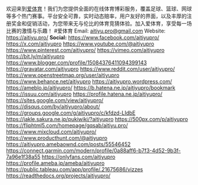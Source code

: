 欢迎来到<a href="https://aitiyu.pro/">爱体育</a>！我们为您提供全面的在线体育博彩服务，覆盖足球、篮球、网球等多个热门赛事。平台安全可靠，实时动态赔率，用户友好的界面，以及丰厚的注册奖金和促销活动，为您带来无与伦比的体育竞猜体验。加入爱体育，享受每一场比赛的激情与乐趣！
#爱体育
Email: aitiyu.pro@gmail.com
Website: <a href="https://aitiyu.pro/">https://aitiyu.pro/</a>
<strong>Social:</strong>
<a href="https://www.facebook.com/aitiyupro/">https://www.facebook.com/aitiyupro/</a>
<a href="https://x.com/aitiyupro">https://x.com/aitiyupro</a>
<a href="https://www.youtube.com/@aitiyupro">https://www.youtube.com/@aitiyupro</a>
<a href="https://www.pinterest.com/aitiyupro/">https://www.pinterest.com/aitiyupro/</a>
<a href="https://vimeo.com/aitiyupro">https://vimeo.com/aitiyupro</a>
<a href="https://bit.ly/m/aitiyupro">https://bit.ly/m/aitiyupro</a>
<a href="https://www.blogger.com/profile/15084376411094399143">https://www.blogger.com/profile/15084376411094399143</a>
<a href="https://gravatar.com/aitiyupro">https://gravatar.com/aitiyupro</a>
<a href="https://www.reddit.com/user/aitiyupro/">https://www.reddit.com/user/aitiyupro/</a>
<a href="https://www.openstreetmap.org/user/aitiyupro">https://www.openstreetmap.org/user/aitiyupro</a>
<a href="https://www.behance.net/aitiyupro">https://www.behance.net/aitiyupro</a>
<a href="https://aitiyupro.wordpress.com/">https://aitiyupro.wordpress.com/</a>
<a href="https://ameblo.jp/aitiyupro/">https://ameblo.jp/aitiyupro/</a>
<a href="https://b.hatena.ne.jp/aitiyupro/bookmark">https://b.hatena.ne.jp/aitiyupro/bookmark</a>
<a href="https://issuu.com/aitiyupro">https://issuu.com/aitiyupro</a>
<a href="https://profile.hatena.ne.jp/aitiyupro/">https://profile.hatena.ne.jp/aitiyupro/</a>
<a href="https://sites.google.com/view/aitiyupro/">https://sites.google.com/view/aitiyupro/</a>
<a href="https://disqus.com/by/aitiyupro/about/">https://disqus.com/by/aitiyupro/about/</a>
<a href="https://groups.google.com/g/aitiyupro/c/kfdzd-LIdbE">https://groups.google.com/g/aitiyupro/c/kfdzd-LIdbE</a>
<a href="https://jakle.sakura.ne.jp/pukiwiki/?aitiyupro">https://jakle.sakura.ne.jp/pukiwiki/?aitiyupro</a>
<a href="https://500px.com/p/aitiyupro">https://500px.com/p/aitiyupro</a>
<a href="https://fliphtml5.com/homepage/gqsab/aitiyu.pro/">https://fliphtml5.com/homepage/gqsab/aitiyu.pro/</a>
<a href="https://www.mixcloud.com/aitiyupro/">https://www.mixcloud.com/aitiyupro/</a>
<a href="https://www.producthunt.com/@aitiyupro">https://www.producthunt.com/@aitiyupro</a>
<a href="https://aitiyupro.amebaownd.com/posts/55546452">https://aitiyupro.amebaownd.com/posts/55546452</a>
<a href="https://connect.garmin.com/modern/profile/0a88aff6-b7f3-4d52-9b3f-7a96e1f38a55">https://connect.garmin.com/modern/profile/0a88aff6-b7f3-4d52-9b3f-7a96e1f38a55</a>
<a href="https://onlyfans.com/aitiyupro">https://onlyfans.com/aitiyupro</a>
<a href="https://profile.ameba.jp/ameba/aitiyupro">https://profile.ameba.jp/ameba/aitiyupro</a>
<a href="https://public.tableau.com/app/profile/.21675686/vizzes">https://public.tableau.com/app/profile/.21675686/vizzes</a>
<a href="https://readthedocs.org/projects/aitiyupro/">https://readthedocs.org/projects/aitiyupro/</a>